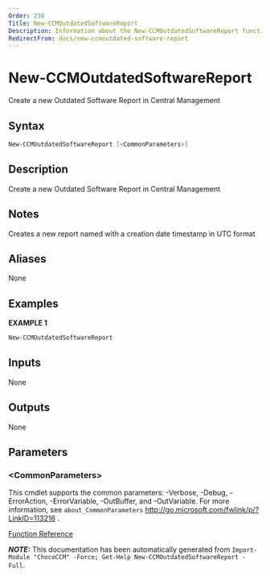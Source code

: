 ```yaml
---
Order: 230
Title: New-CCMOutdatedSoftwareReport
Description: Information about the New-CCMOutdatedSoftwareReport function
RedirectFrom: docs/new-ccmoutdated-software-report
---
```


# New-CCMOutdatedSoftwareReport

<!-- This documentation is automatically generated from /New-CCMOutdatedSoftwareReport.ps1 using GenerateDocs.ps1. Contributions are welcome at the original location(s). -->

Create a new Outdated Software Report in Central Management

## Syntax

~~~powershell
New-CCMOutdatedSoftwareReport [<CommonParameters>]
~~~

## Description

Create a new Outdated Software Report in Central Management

## Notes

Creates a new report named with a creation date timestamp in UTC format

## Aliases

None

## Examples

 **EXAMPLE 1**

~~~powershell
New-CCMOutdatedSoftwareReport

~~~

## Inputs

None

## Outputs

None

## Parameters

### &lt;CommonParameters&gt;

This cmdlet supports the common parameters: -Verbose, -Debug, -ErrorAction, -ErrorVariable, -OutBuffer, and -OutVariable. For more information, see `about_CommonParameters` http://go.microsoft.com/fwlink/p/?LinkID=113216 .



[Function Reference](xref:chococcm-functions)

***NOTE:*** This documentation has been automatically generated from `Import-Module "ChocoCCM" -Force; Get-Help New-CCMOutdatedSoftwareReport -Full`.

